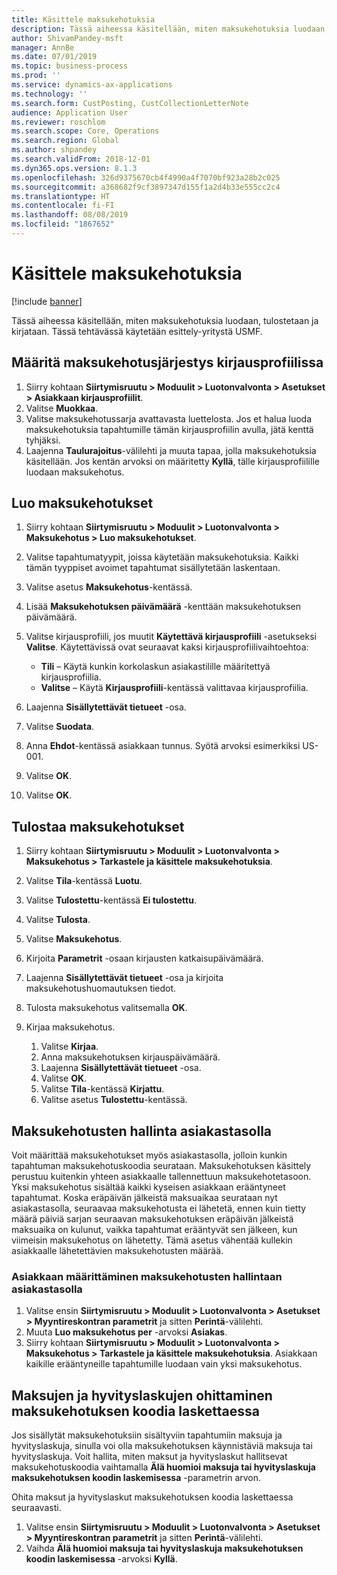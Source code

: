 ```yaml
---
title: Käsittele maksukehotuksia
description: Tässä aiheessa käsitellään, miten maksukehotuksia luodaan, tulostetaan ja kirjataan.
author: ShivamPandey-msft
manager: AnnBe
ms.date: 07/01/2019
ms.topic: business-process
ms.prod: ''
ms.service: dynamics-ax-applications
ms.technology: ''
ms.search.form: CustPosting, CustCollectionLetterNote
audience: Application User
ms.reviewer: roschlom
ms.search.scope: Core, Operations
ms.search.region: Global
ms.author: shpandey
ms.search.validFrom: 2018-12-01
ms.dyn365.ops.version: 8.1.3
ms.openlocfilehash: 326d9375670cb4f4990a4f7070bf923a28b2c025
ms.sourcegitcommit: a368682f9cf3897347d155f1a2d4b33e555cc2c4
ms.translationtype: HT
ms.contentlocale: fi-FI
ms.lasthandoff: 08/08/2019
ms.locfileid: "1867652"
---
```

# <a name="process-collection-letters"></a>Käsittele maksukehotuksia

[!include [banner](../../includes/banner.md)]

Tässä aiheessa käsitellään, miten maksukehotuksia luodaan, tulostetaan ja kirjataan. Tässä tehtävässä käytetään esittely-yritystä USMF.

## <a name="set-up-a-collection-letter-sequence-on-the-posting-profile"></a>Määritä maksukehotusjärjestys kirjausprofiilissa
1. Siirry kohtaan **Siirtymisruutu > Moduulit > Luotonvalvonta > Asetukset > Asiakkaan kirjausprofiilit**.
2. Valitse **Muokkaa**.
3. Valitse maksukehotussarja avattavasta luettelosta. Jos et halua luoda maksukehotuksia tapahtumille tämän kirjausprofiilin avulla, jätä kenttä tyhjäksi.  
4. Laajenna **Taulurajoitus**-välilehti ja muuta tapaa, jolla maksukehotuksia käsitellään. Jos kentän arvoksi on määritetty **Kyllä**, tälle kirjausprofiilille luodaan maksukehotus.  

## <a name="create-collection-letters"></a>Luo maksukehotukset
1. Siirry kohtaan **Siirtymisruutu > Moduulit > Luotonvalvonta > Maksukehotus > Luo maksukehotukset**.
2. Valitse tapahtumatyypit, joissa käytetään maksukehotuksia. Kaikki tämän tyyppiset avoimet tapahtumat sisällytetään laskentaan.  
3. Valitse asetus **Maksukehotus**-kentässä.
4. Lisää **Maksukehotuksen päivämäärä** -kenttään maksukehotuksen päivämäärä.
5. Valitse kirjausprofiili, jos muutit **Käytettävä kirjausprofiili** -asetukseksi **Valitse**. Käytettävissä ovat seuraavat kaksi kirjausprofiilivaihtoehtoa:   

   - **Tili** – Käytä kunkin korkolaskun asiakastilille määritettyä kirjausprofiilia.   
   - **Valitse** – Käytä **Kirjausprofiili**-kentässä valittavaa kirjausprofiilia.  

6. Laajenna **Sisällytettävät tietueet** -osa.
7. Valitse **Suodata**.
8. Anna **Ehdot**-kentässä asiakkaan tunnus. Syötä arvoksi esimerkiksi US-001.
9. Valitse **OK**.
10. Valitse **OK**.

## <a name="print-collection-letters"></a>Tulostaa maksukehotukset
1. Siirry kohtaan **Siirtymisruutu > Moduulit > Luotonvalvonta > Maksukehotus > Tarkastele ja käsittele maksukehotuksia**.
2. Valitse **Tila**-kentässä **Luotu**.
3. Valitse **Tulostettu**-kentässä **Ei tulostettu**.
4. Valitse **Tulosta**.
5. Valitse **Maksukehotus**.
6. Kirjoita **Parametrit** -osaan kirjausten katkaisupäivämäärä.
7. Laajenna **Sisällytettävät tietueet** -osa ja kirjoita maksukehotushuomautuksen tiedot.
8. Tulosta maksukehotus valitsemalla **OK**.
9. Kirjaa maksukehotus.

    1. Valitse **Kirjaa**.
    1. Anna maksukehotuksen kirjauspäivämäärä.
    1. Laajenna **Sisällytettävät tietueet** -osa.
    1. Valitse **OK**.
    1. Valitse **Tila**-kentässä **Kirjattu**.
    1. Valitse asetus **Tulostettu**-kentässä.

## <a name="control-collection-letters-at-the-customer-level"></a>Maksukehotusten hallinta asiakastasolla
Voit määrittää maksukehotukset myös asiakastasolla, jolloin kunkin tapahtuman maksukehotuskoodia seurataan. Maksukehotuksen käsittely perustuu kuitenkin yhteen asiakkaalle tallennettuun maksukehotetasoon. Yksi maksukehotus sisältää kaikki kyseisen asiakkaan erääntyneet tapahtumat. Koska eräpäivän jälkeistä maksuaikaa seurataan nyt asiakastasolla, seuraavaa maksukehotusta ei lähetetä, ennen kuin tietty määrä päiviä sarjan seuraavan maksukehotuksen eräpäivän jälkeistä maksuaika on kulunut, vaikka tapahtumat erääntyvät sen jälkeen, kun viimeisin maksukehotus on lähetetty. Tämä asetus vähentää kullekin asiakkaalle lähetettävien maksukehotusten määrää. 

### <a name="set-up-the-customer-to-control-collection-letters-at-the-customer-level"></a>Asiakkaan määrittäminen maksukehotusten hallintaan asiakastasolla
1.  Valitse ensin **Siirtymisruutu > Moduulit > Luotonvalvonta > Asetukset > Myyntireskontran parametrit** ja sitten **Perintä**-välilehti. 
2.  Muuta **Luo maksukehotus per** -arvoksi **Asiakas**. 
3.  Siirry kohtaan **Siirtymisruutu > Moduulit > Luotonvalvonta > Maksukehotus > Tarkastele ja käsittele maksukehotuksia**. Asiakkaan kaikille erääntyneille tapahtumille luodaan vain yksi maksukehotus.

## <a name="ignore-payments-and-credit-memos-when-calculating-the-collection-letter-code"></a>Maksujen ja hyvityslaskujen ohittaminen maksukehotuksen koodia laskettaessa
Jos sisällytät maksukehotuksiin sisältyviin tapahtumiin maksuja ja hyvityslaskuja, sinulla voi olla maksukehotuksen käynnistäviä maksuja tai hyvityslaskuja. Voit hallita, miten maksut ja hyvityslaskut hallitsevat maksukehotuskoodia vaihtamalla **Älä huomioi maksuja tai hyvityslaskuja maksukehotuksen koodin laskemisessa** -parametrin arvon. 

Ohita maksut ja hyvityslaskut maksukehotuksen koodia laskettaessa seuraavasti.

1. Valitse ensin **Siirtymisruutu > Moduulit > Luotonvalvonta > Asetukset > Myyntireskontran parametrit** ja sitten **Perintä**-välilehti. 
2. Vaihda **Älä huomioi maksuja tai hyvityslaskuja maksukehotuksen koodin laskemisessa** -arvoksi **Kyllä**.
